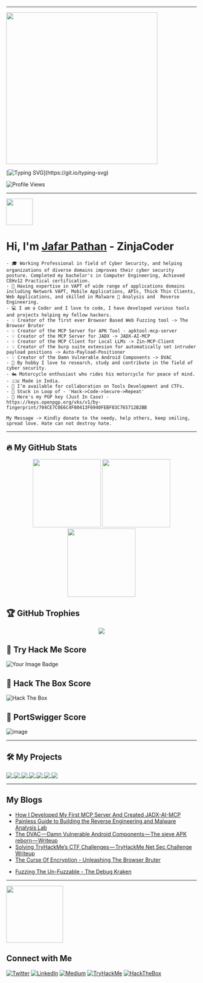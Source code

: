 

<!--
**jafar-pathan/jafar-pathan** is a ✨ _special_ ✨ repository because its `README.md` (this file) appears on your GitHub profile.

Here are some ideas to get you started:

- 🔭 I’m currently working on ...
- 🌱 I’m currently learning ...
- 👯 I’m looking to collaborate on ...
- 🤔 I’m looking for help with ...
- 💬 Ask me about ...
- 📫 How to reach me: ...
- 😄 Pronouns: ...
- ⚡ Fun fact: ...
-->

---
<img src="https://raw.githubusercontent.com/zinja-coder/zinja-coder/main/neon-Zinja%20Coder.gif" widht="600px;" height="400px" align="center;"/>

[![Typing SVG](https://readme-typing-svg.herokuapp.com?color=00ff00&lines=Who+is+Jafar+Pathan?;A+Computer+Engineering+Student;Proud+to+be+Indian+🇮🇳;A+CyberSecurity+Enthusiast;Cyber+Security+Researcher;CTF+Player;Exploit+Artist;Ethical+Hacking+Related+Content+Creator;Penetrations+Tester;)](https://git.io/typing-svg)

![Profile Views](https://komarev.com/ghpvc/?username=zinja-coder&color=blue)

---
<img src = "https://raw.githubusercontent.com/MartinHeinz/MartinHeinz/master/wave.gif" width = 70px>

# Hi, I'm [Jafar Pathan]("https://www.jafarpathan.com/") - ZinjaCoder
```
- 🎓 Working Professional in field of Cyber Security, and helping organizations of diverse domains improves their cyber security posture. Completed my bachelor's in Computer Engineering, Achieved CEHv12 Practical certification.
- 🥷 Having expertise in VAPT of wide range of applications domains 
including Network VAPT, Mobile Applications, APIs, Thick Thin Clients, 
Web Applications, and skilled in Malware 🐞 Analysis and  Reverse 
Engineering.
- 💻 I am a Coder and I love to code, I have developed various tools and projects helping my fellow hackers.
- 💡 Creator of the first ever Browser Based Web Fuzzing tool -> The Browser Bruter
- 💡 Creator of the MCP Server for APK Tool - apktool-mcp-server
- 💡 Creator of the MCP Server for JADX -> JADX-AI-MCP
- 💡 Creator of the MCP Client for Local LLMs -> Zin-MCP-Client
- 💡 Creator of the burp suite extension for automatically set intruder payload positions -> Auto-Payload-Positioner
- 💡 Creator of the Damn Vulnerable Android Components -> DVAC
- 🔭 By hobby I love to research, study and contribute in the field of cyber security.
- 🏍️ Motorcycle enthusiast who rides his motorcycle for peace of mind.
- 🇮🇳 Made in India.
- 🤝 I’m available for collaboration on Tools Development and CTFs.
- 🎯 Stuck in Loop of - 'Hack->Code->Secure->Repeat'
- 🔑 Here's my PGP key (Just In Case) - https://keys.openpgp.org/vks/v1/by-fingerprint/704CE7C0E6C4F80413F6940FEBF83C765712B2BB

My Message -> Kindly donate to the needy, help others, keep smiling, spread love. Hate can not destroy hate.
```

---

## 🔥 My GitHub Stats  
<div align="center">
  <img height="180em" src="https://github-readme-stats.vercel.app/api?username=zinja-coder&show_icons=true&theme=tokyonight&count_private=true" />
  <img height="180em" src="https://github-readme-streak-stats.herokuapp.com/?user=zinja-coder&theme=tokyonight" />
  <img height="180em" src="https://github-readme-stats.vercel.app/api/top-langs/?username=zinja-coder&layout=compact&theme=tokyonight" />
</div>

## 🏆 GitHub Trophies  
<div align="center">
  <img src="https://github-profile-trophy.vercel.app/?username=zinja-coder&theme=dracula&margin-w=15&row=1&column=7"/>
</div>

## 🎯 Try Hack Me Score
<img src="https://tryhackme-badges.s3.amazonaws.com/ZinjaCoder.png" alt="Your Image Badge"/>

## 🎯 Hack The Box Score
![Hack The Box](http://www.hackthebox.eu/badge/image/1123401)

## 🎯 PortSwigger Score

![image](https://github.com/user-attachments/assets/2a307d03-2657-4d5a-89e0-36703283c84c)

---

## 🛠 My Projects 

<a href="https://github.com/zinja-coder/jadx-ai-mcp">
  <img align="center" src="https://github-readme-stats.vercel.app/api/pin/?username=zinja-coder&repo=jadx-ai-mcp&theme=tokyonight" />
</a>
<a href="https://github.com/zinja-coder/apktool-mcp-server">
  <img align="center" src="https://github-readme-stats.vercel.app/api/pin/?username=zinja-coder&repo=apktool-mcp-server&theme=tokyonight" />
</a>
<a href="https://github.com/zinja-coder/jadx-mcp-server">
  <img align="center" src="https://github-readme-stats.vercel.app/api/pin/?username=zinja-coder&repo=jadx-mcp-server&theme=tokyonight" />
</a>
<a href="https://github.com/zinja-coder/zin-mcp-client">
  <img align="center" src="https://github-readme-stats.vercel.app/api/pin/?username=zinja-coder&repo=zin-mcp-client&theme=tokyonight" />
</a>
<a href="https://github.com/netsqaure/BrowserBruter">
  <img align="center" src="https://github-readme-stats.vercel.app/api/pin/?username=netsquare&repo=BrowserBruter&theme=tokyonight" />
</a>
<a href="https://github.com/zinja-coder/Damn-Vulnerable-Android-Components">
  <img align="center" src="https://github-readme-stats.vercel.app/api/pin/?username=zinja-coder&repo=Damn-Vulnerable-Android-Components&theme=tokyonight" />
</a>
<a href="https://github.com/netsquare/Auto-Payload-Positioner">
  <img align="center" src="https://github-readme-stats.vercel.app/api/pin/?username=netsquare&repo=Auto-Payload-Positioner&theme=tokyonight" />
</a>

---

## My Blogs
<!-- BLOG-POST-LIST:START -->
- [How I Developed My First MCP Server And Created JADX-AI-MCP](https://medium.com/@jafarpathan/how-i-developed-my-first-mcp-server-and-created-jadx-ai-81d483bd7edf?source=rss-d2820fbdb0f------2)
- [Painless Guide to Building the Reverse Engineering and Malware Analysis Lab](https://medium.com/@jafarpathan/painless-guide-to-building-the-ultimate-reverse-engineering-and-malware-analysis-lab-d1c8f7b20594?source=rss-d2820fbdb0f------2)
- [The DVAC — Damn Vulnerable Android Components — The sieve APK reborn — Writeup](https://medium.com/@jafarpathan/the-dvac-damn-vulnerable-android-components-the-sieve-apk-reborn-writeup-e096600ec27d?source=rss-d2820fbdb0f------2)
- [Solving TryHackMe’s CTF Challenges — TryHackMe Net Sec Challenge Writeup](https://medium.com/@jafarpathan/solving-tryhackmes-ctf-challenges-tryhackme-net-sec-challenge-writeup-b138afa69641?source=rss-d2820fbdb0f------2)
- [The Curse Of Encryption - Unleashing The Browser Bruter](https://medium.com/@jafarpathan/the-curse-of-encryption-unleashing-the-browser-bruter-aa43384700cf?source=rss-d2820fbdb0f------2)
<!-- BLOG-POST-LIST:END -->
- [Fuzzing The Un-Fuzzable - The Debug Kraken](https://net-square.com/fuzzing-the-un-fuzzable-using-debugging-and-browser-bruter.html)

---
<img src='https://raw.githubusercontent.com/ShahriarShafin/ShahriarShafin/main/Assets/handshake.gif' width="150px">

## Connect with Me
[![Twitter](https://img.shields.io/badge/Twitter-@zinja_coder-1DA1F2?style=flat&logo=twitter&logoColor=white)](https://twitter.com/zinja_coder)
[![LinkedIn](https://img.shields.io/badge/LinkedIn-jafar%20pathan-0077B5?style=flat&logo=linkedin)](https://linkedin.com/in/jafar-pathan)
[![Medium](https://img.shields.io/badge/Medium-JafarPathan-black?style=flat&logo=medium)](https://medium.com/@jafarpathan)
[![TryHackMe](https://img.shields.io/badge/TryHackMe-ZinjaCoder-green?style=flat&logo=tryhackme)](https://tryhackme.com/p/ZinjaCoder)
[![HackTheBox](https://img.shields.io/badge/Hack%20The%20Box-ZinjaCoder)](https://app.hackthebox.com/profile/1123401)


